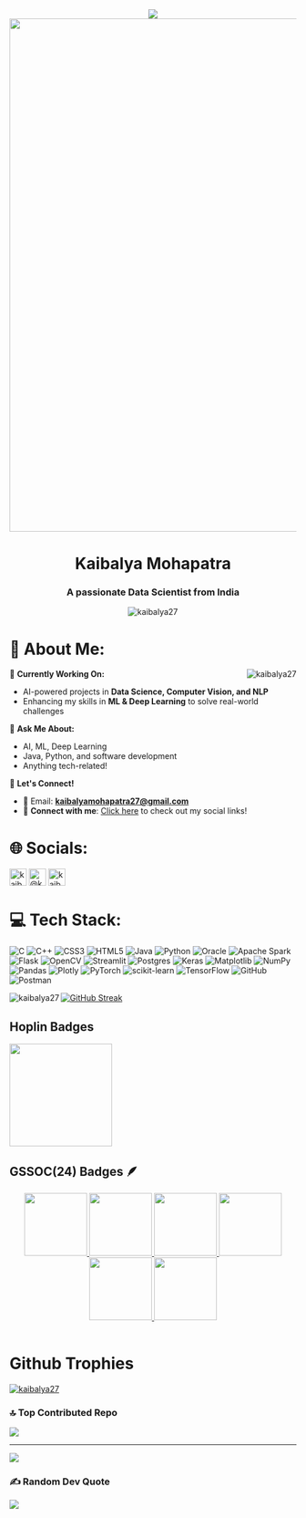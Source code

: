 <div align="center" >
  <img src="https://readme-typing-svg.herokuapp.com?color=00ffff&center=true&vCenter=true&size=40&width=900&height=80&lines=👋+Hi+!!+I'm+Kaibalya+Mohapatra!" />
</div>
<img src="https://raw.githubusercontent.com/alo7lika/PyVerse/refs/heads/main/Images/212284100-561aa473-3905-4a80-b561-0d28506553ee.gif" width="900">
<h1 align="center">Kaibalya Mohapatra</h1>
<h3 align="center">A passionate Data Scientist from India</h3>
<p align="center"> <img align="center" src="https://komarev.com/ghpvc/?username=kaibalya27&label=Profile%20views&color=0e75b6&style=flat" alt="kaibalya27" /> </p>


<h1 align="left">💫 About Me:</h1>
<p ><img align="right" src="https://github-readme-stats.vercel.app/api/top-langs?username=kaibalya27&show_icons=true&locale=en&layout=compact&theme=algolia&include_all_commits=true&count_private=true" alt="kaibalya27" /></p>

🔭 **Currently Working On:**  
- AI-powered projects in **Data Science, Computer Vision, and NLP**  
- Enhancing my skills in **ML & Deep Learning** to solve real-world challenges  

💬 **Ask Me About:**  
- AI, ML, Deep Learning  
- Java, Python, and software development  
- Anything tech-related! 

📩 **Let's Connect!**  
- 📧 Email: **kaibalyamohapatra27@gmail.com**  
- 🔗 **Connect with me**: [Click here](#social) to check out my social links!


<h1 id="social" align="left">🌐 Socials:</h1>
<p align="left">
<a href="https://linkedin.com/in/kaibalyamohapatra" target="blank"><img align="center" src="https://github.com/user-attachments/assets/2d21f6ce-1bba-43fa-a3b7-96be6f937797" alt="kaibalya mohapatra" height="30" width="30" /></a>
<a href="https://www.hackerrank.com/@kaibalyamohapat2" target="blank"><img align="center" src="https://github.com/user-attachments/assets/4e11f7b7-eaf6-460b-96fc-683c52e99011" alt="@kaibalyamohapat2" height="30" width="30" /></a>
<a href="https://www.leetcode.com/kaibalyamohapatra27" target="blank"><img align="center" src="https://github.com/user-attachments/assets/acc6ea51-493d-469a-bdbf-9be1f29175df" alt="kaibalyamohapatra27" height="30" width="30" /></a>
</p>


# 💻 Tech Stack:
![C](https://img.shields.io/badge/c-%2300599C.svg?style=for-the-badge&logo=c&logoColor=white) ![C++](https://img.shields.io/badge/c++-%2300599C.svg?style=for-the-badge&logo=c%2B%2B&logoColor=white) ![CSS3](https://img.shields.io/badge/css3-%231572B6.svg?style=for-the-badge&logo=css3&logoColor=white) ![HTML5](https://img.shields.io/badge/html5-%23E34F26.svg?style=for-the-badge&logo=html5&logoColor=white) ![Java](https://img.shields.io/badge/java-%23ED8B00.svg?style=for-the-badge&logo=openjdk&logoColor=white) ![Python](https://img.shields.io/badge/python-3670A0?style=for-the-badge&logo=python&logoColor=ffdd54) ![Oracle](https://img.shields.io/badge/Oracle-F80000?style=for-the-badge&logo=oracle&logoColor=white) ![Apache Spark](https://img.shields.io/badge/Apache%20Spark-FDEE21?style=for-the-badge&logo=apachespark&logoColor=black) ![Flask](https://img.shields.io/badge/flask-%23000.svg?style=for-the-badge&logo=flask&logoColor=white) ![OpenCV](https://img.shields.io/badge/opencv-%23white.svg?style=for-the-badge&logo=opencv&logoColor=white) ![Streamlit](https://img.shields.io/badge/Streamlit-%23FE4B4B.svg?style=for-the-badge&logo=streamlit&logoColor=white) ![Postgres](https://img.shields.io/badge/postgres-%23316192.svg?style=for-the-badge&logo=postgresql&logoColor=white) ![Keras](https://img.shields.io/badge/Keras-%23D00000.svg?style=for-the-badge&logo=Keras&logoColor=white) ![Matplotlib](https://img.shields.io/badge/Matplotlib-%23ffffff.svg?style=for-the-badge&logo=Matplotlib&logoColor=black) ![NumPy](https://img.shields.io/badge/numpy-%23013243.svg?style=for-the-badge&logo=numpy&logoColor=white) ![Pandas](https://img.shields.io/badge/pandas-%23150458.svg?style=for-the-badge&logo=pandas&logoColor=white) ![Plotly](https://img.shields.io/badge/Plotly-%233F4F75.svg?style=for-the-badge&logo=plotly&logoColor=white) ![PyTorch](https://img.shields.io/badge/PyTorch-%23EE4C2C.svg?style=for-the-badge&logo=PyTorch&logoColor=white) ![scikit-learn](https://img.shields.io/badge/scikit--learn-%23F7931E.svg?style=for-the-badge&logo=scikit-learn&logoColor=white) ![TensorFlow](https://img.shields.io/badge/TensorFlow-%23FF6F00.svg?style=for-the-badge&logo=TensorFlow&logoColor=white) ![GitHub](https://img.shields.io/badge/github-%23121011.svg?style=for-the-badge&logo=github&logoColor=white) ![Postman](https://img.shields.io/badge/Postman-FF6C37?style=for-the-badge&logo=postman&logoColor=white)

<p><img align="left" src="https://github-readme-stats.vercel.app/api?username=kaibalya27&show_icons=true&locale=en&theme=algolia&hide_border=false&include_all_commits=true&count_private=true" alt="kaibalya27" /></p>

<a href="https://git.io/streak-stats"><img src="https://github-readme-streak-stats.herokuapp.com?user=Kaibalya27" alt="GitHub Streak" /></a>
<br>
## Hoplin Badges
  <img src="https://github.com/user-attachments/assets/0e4eadf3-b70f-42da-bf0c-918c26a1bb71"  height="180px">



## GSSOC(24) Badges 🪶
<div style='display:flex; align-items:center; gap: 10px;' align='center'><a href="https://gssoc.girlscript.tech/leaderboard">
<img src="https://raw.githubusercontent.com/GSSoC24/Postman-Challenge/main/docs/assets/Postman%20White.png" width="110px" height="110px" />
  <img src="https://raw.githubusercontent.com/GSSoC24/Postman-Challenge/main/docs/assets/1.png" width="110px" height="110px" />
  <img src="https://raw.githubusercontent.com/GSSoC24/Postman-Challenge/main/docs/assets/2.png" width="110px" height="110px" />
  <img src="https://raw.githubusercontent.com/GSSoC24/Postman-Challenge/main/docs/assets/3.png" width="110px" height="110px" />
  <img src="https://raw.githubusercontent.com/GSSoC24/Postman-Challenge/main/docs/assets/4.png" width="110px" height="110px" />
  <img src="https://raw.githubusercontent.com/GSSoC24/Postman-Challenge/main/docs/assets/5.png" width="110px" height="110px" />
  </a>
</div>
<br>

# Github Trophies
<p align="left"> <a href="https://github.com/ryo-ma/github-profile-trophy"><img src="https://github-profile-trophy.vercel.app/?username=kaibalya27&theme=algolia" alt="kaibalya27" /></a> </p>




### 🔝 Top Contributed Repo
![](https://github-contributor-stats.vercel.app/api?username=Kaibalya27&limit=5&theme=dark&combine_all_yearly_contributions=true)

---
[![](https://visitcount.itsvg.in/api?id=Kaibalya27&icon=1&color=0)](https://visitcount.itsvg.in)

### ✍️ Random Dev Quote
![](https://quotes-github-readme.vercel.app/api?type=horizontal&theme=radical)
<!---
Kaibalya27/Kaibalya27 is a ✨ special ✨ repository because its `README.md` (this file) appears on your GitHub profile.
You can click the Preview link to take a look at your changes.
--->

